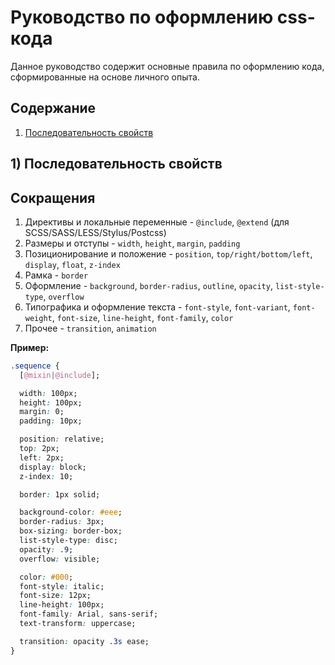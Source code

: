 # Руководство по оформлению css-кода

Данное руководство содержит основные правила по оформлению кода, сформированные на основе личного опыта.

## Содержание
1. [Последовательность свойств](#1-Последовательность-свойств)

## 1) Последовательность свойств
## Сокращения

1. Директивы и локальные переменные - `@include`, `@extend` (для SCSS/SASS/LESS/Stylus/Postcss)
2. Размеры и отступы - `width`, `height`, `margin`, `padding`
3. Позиционирование и положение - `position`, `top/right/bottom/left`, `display`, `float`, `z-index`
4. Рамка - `border`
5. Оформление - `background`, `border-radius`, `outline`, `opacity`, `list-style-type`, `overflow`
6. Типографика и оформление текста - `font-style`, `font-variant`, `font-weight`, `font-size`, `line-height`, `font-family`, `color`
7. Прочее - `transition`, `animation`

__Пример:__
```css
.sequence {
  [@mixin|@include];

  width: 100px;
  height: 100px;
  margin: 0;
  padding: 10px;

  position: relative;
  top: 2px;
  left: 2px;
  display: block;
  z-index: 10;

  border: 1px solid;

  background-color: #eee;
  border-radius: 3px;
  box-sizing: border-box;
  list-style-type: disc;
  opacity: .9;
  overflow: visible;

  color: #000;
  font-style: italic;
  font-size: 12px;
  line-height: 100px;
  font-family: Arial, sans-serif;
  text-transform: uppercase;

  transition: opacity .3s ease;
}
```
